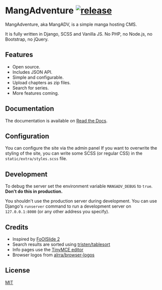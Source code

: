 # MangAdventure [![release](https://img.shields.io/github/release/mangadventure/MangAdventure/all.svg)](https://github.com/mangadventure/MangAdventure/releases)

MangAdventure, aka MangADV, is a simple manga hosting CMS.

It is fully written in Django, SCSS and Vanilla JS.
No PHP, no Node.js, no Bootstrap, no jQuery.

## Features

* Open source.
* Includes JSON API.
* Simple and configurable.
* Upload chapters as zip files.
* Search for series.
* More features coming.

## Documentation

The documentation is available on [Read the Docs](https://mangadventure.rtfd.io).

## Configuration

You can configure the site via the admin panel
If you want to overwrite the styling of the site,
you can write some SCSS (or regular CSS) in the
`static/extra/styles.scss` file.

## Development

To debug the server set the environment variable `MANGADV_DEBUG`
to `true`. **Don't do this in production.**

You shouldn't use the production server during development.
You can use Django's `runserver` command to run a development
server on `127.0.0.1:8000` (or any other address you specify).

## Credits

* Inspired by [FoOlSlide 2](https://github.com/chocolatkey/FoOlSlide2)
* Search results are sorted using [tristen/tablesort](https://github.com/tristen/tablesort)
* Info pages use the [TinyMCE editor](https://www.tiny.cloud/)
* Browser logos from [alrra/browser-logos](https://github.com/alrra/browser-logos)

## License

[MIT](LICENSE)


